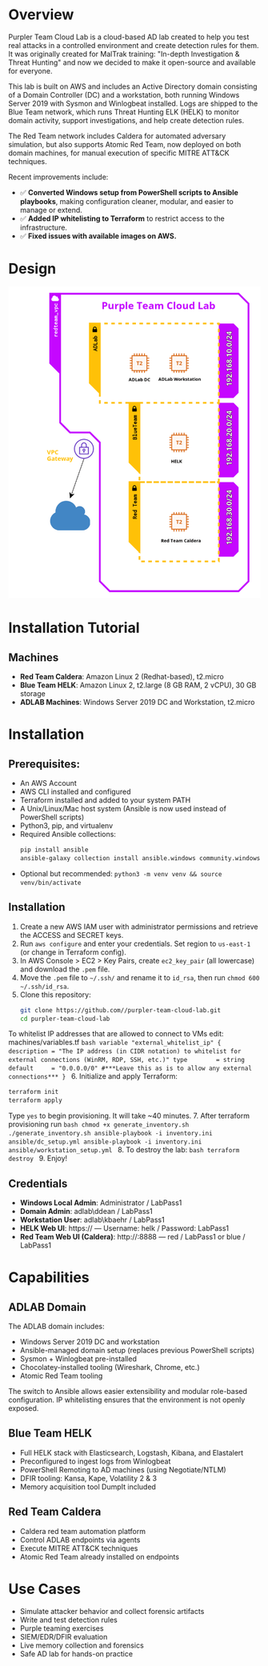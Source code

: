 # Overview
Purpler Team Cloud Lab is a cloud-based AD lab created to help you test real attacks in a controlled environment and create detection rules for them. It was originally created for MalTrak training: "In-depth Investigation & Threat Hunting" and now we decided to make it open-source and available for everyone.

This lab is built on AWS and includes an Active Directory domain consisting of a Domain Controller (DC) and a workstation, both running Windows Server 2019 with Sysmon and Winlogbeat installed. Logs are shipped to the Blue Team network, which runs Threat Hunting ELK (HELK) to monitor domain activity, support investigations, and help create detection rules.

The Red Team network includes Caldera for automated adversary simulation, but also supports Atomic Red Team, now deployed on both domain machines, for manual execution of specific MITRE ATT&CK techniques.

Recent improvements include:
- ✅ **Converted Windows setup from PowerShell scripts to Ansible playbooks**, making configuration cleaner, modular, and easier to manage or extend.
- ✅ **Added IP whitelisting to Terraform** to restrict access to the infrastructure.
- ✅ **Fixed issues with available images on AWS.**

# Design
<img src="images/design.png" width="550"/>

# Installation Tutorial

## Machines
* **Red Team Caldera**: Amazon Linux 2 (Redhat-based), t2.micro
* **Blue Team HELK**: Amazon Linux 2, t2.large (8 GB RAM, 2 vCPU), 30 GB storage
* **ADLAB Machines**: Windows Server 2019 DC and Workstation, t2.micro

# Installation

## Prerequisites:
* An AWS Account
* AWS CLI installed and configured
* Terraform installed and added to your system PATH
* A Unix/Linux/Mac host system (Ansible is now used instead of PowerShell scripts)
* Python3, pip, and virtualenv
* Required Ansible collections:
  ```bash
  pip install ansible
  ansible-galaxy collection install ansible.windows community.windows chocolatey.chocolatey
  ```
* Optional but recommended: `python3 -m venv venv && source venv/bin/activate`

## Installation
1. Create a new AWS IAM user with administrator permissions and retrieve the ACCESS and SECRET keys.
2. Run `aws configure` and enter your credentials. Set region to `us-east-1` (or change in Terraform config).
3. In AWS Console > EC2 > Key Pairs, create `ec2_key_pair` (all lowercase) and download the `.pem` file.
4. Move the `.pem` file to `~/.ssh/` and rename it to `id_rsa`, then run `chmod 600 ~/.ssh/id_rsa`.
5. Clone this repository:
   ```bash
   git clone https://github.com//purpler-team-cloud-lab.git
   cd purpler-team-cloud-lab
   ```
To whitelist IP addresses that are allowed to connect to VMs edit: machines/variables.tf
     ```bash
     variable "external_whitelist_ip" {
      description = "The IP address (in CIDR notation) to whitelist for external connections (WinRM, RDP, SSH, etc.)"
      type        = string
      default     = "0.0.0.0/0" #***Leave this as is to allow any external connections***
     }
     ```
6. Initialize and apply Terraform:
   ```bash
   terraform init
   terraform apply
   ```
   Type `yes` to begin provisioning. It will take ~40 minutes.
7. After terraform provisioning run 
	```bash
	chmod +x generate_inventory.sh
	./generate_inventory.sh
	 ansible-playbook -i inventory.ini ansible/dc_setup.yml
	 ansible-playbook -i inventory.ini ansible/workstation_setup.yml
	```
8. To destroy the lab:
    ```bash
    terraform destroy
    ```
9. Enjoy!
## Credentials
- **Windows Local Admin**: Administrator / LabPass1
- **Domain Admin**: adlab\ddean / LabPass1
- **Workstation User**: adlab\kbaehr / LabPass1
- **HELK Web UI**: https://<blueteam-ip> — Username: helk / Password: LabPass1
- **Red Team Web UI (Caldera)**: http://<redteam-ip>:8888 — red / LabPass1 or blue / LabPass1

# Capabilities

## ADLAB Domain
The ADLAB domain includes:
- Windows Server 2019 DC and workstation
- Ansible-managed domain setup (replaces previous PowerShell scripts)
- Sysmon + Winlogbeat pre-installed
- Chocolatey-installed tooling (Wireshark, Chrome, etc.)
- Atomic Red Team tooling

The switch to Ansible allows easier extensibility and modular role-based configuration. IP whitelisting ensures that the environment is not openly exposed.

## Blue Team HELK
- Full HELK stack with Elasticsearch, Logstash, Kibana, and Elastalert
- Preconfigured to ingest logs from Winlogbeat
- PowerShell Remoting to AD machines (using Negotiate/NTLM)
- DFIR tooling: Kansa, Kape, Volatility 2 & 3
- Memory acquisition tool DumpIt included

## Red Team Caldera
- Caldera red team automation platform
- Control ADLAB endpoints via agents
- Execute MITRE ATT&CK techniques
- Atomic Red Team already installed on endpoints

# Use Cases
- Simulate attacker behavior and collect forensic artifacts
- Write and test detection rules
- Purple teaming exercises
- SIEM/EDR/DFIR evaluation
- Live memory collection and forensics
- Safe AD lab for hands-on practice

